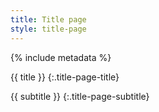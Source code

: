 ```yaml
---
title: Title page
style: title-page
---
```


{% include metadata %}

{{ title }}
{:.title-page-title}

{{ subtitle }}
{:.title-page-subtitle}
